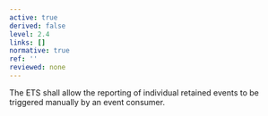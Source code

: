 ```yaml
---
active: true
derived: false
level: 2.4
links: []
normative: true
ref: ''
reviewed: none
---
```


The ETS shall allow the reporting of individual retained events to be triggered manually by an event consumer.

